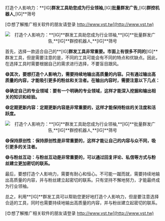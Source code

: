 打造个人影响力：**[IG]**群发工具助您成为行业领袖,**[IG]**批量群发广告,**[IG]**群控机器人,**[IG]**筛号

[😍想了解推广相关软件的朋友请登录 http://www.vst.tw](http://www.vst.tw)

 <center><img src="https://vst.tw/MP4/tuiguang/png/1.png" alt="打造个人影响力：**[IG]**群发工具助您成为行业领袖,**[IG]**批量群发广告,**[IG]**群控机器人,**[IG]**筛号"></center>

首先，选择一款适合自己的**[IG]**群发工具非常重要。市面上有很多不同的**[IG]**群发工具，但是需要注意的是，不同的工具可能会有不同的特点和优缺点。因此，在选择工具时需要根据自己的需求进行选择，不要盲目跟风。

**😄其次，要想打造个人影响力，需要持续地输出高质量的内容。只有通过输出高质量的内容，才能吸引更多的粉丝和关注者。在输出内容时，需要注意以下几点：**

**😄确定自己的专业领域：要有一个明确的专业领域，这样才能深入挖掘和输出相关的知识和经验。**

**😄定期更新内容：定期更新内容是非常重要的，这样才能保持粉丝的关注度和活跃度。**

 <center><img src="https://vst.tw/MP4/tuiguang/png/5.png" alt="打造个人影响力：**[IG]**群发工具助您成为行业领袖,**[IG]**批量群发广告,**[IG]**群控机器人,**[IG]**筛号"></center>

**😄保持原创性：保持原创性是非常重要的，这样才能让自己的内容与众不同，吸引更多的关注者。**

**😄与粉丝互动：与粉丝互动是非常重要的，可以通过回复评论、私信等方式与粉丝建立更加密切的联系。**

最后，要想打造个人影响力，需要有耐心和恒心。不可能一蹴而就，需要持续地输出高质量的内容，并与粉丝建立起密切的联系。只有坚持不懈地努力，才能最终成为行业领袖。

总之，利用**[IG]**群发工具可以帮助您更好地打造个人影响力，但是要注意选择合适的工具，同时也需要持续地输出高质量的内容，并与粉丝建立起密切的联系。

[😍想了解推广相关软件的朋友请登录 http://www.vst.tw](http://www.vst.tw)



